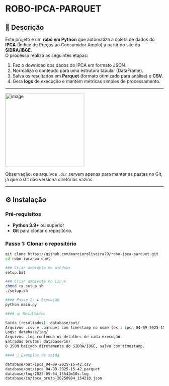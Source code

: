 # ROBO-IPCA-PARQUET

## 📌 Descrição
Este projeto é um **robô em Python** que automatiza a coleta de dados do **IPCA** (Índice de Preços ao Consumidor Amplo) a partir do site do **SIDRA/IBGE**.  
O processo realiza as seguintes etapas:

1. Faz o download dos dados do IPCA em formato JSON.  
2. Normaliza o conteúdo para uma estrutura tabular (DataFrame).  
3. Salva os resultados em **Parquet** (formato otimizado para análise) e **CSV**.  
4. Gera **logs** de execução e mantém métricas simples de processamento.  

---
<img width="251" height="235" alt="image" src="https://github.com/user-attachments/assets/23ea5d6c-87db-4b5f-ac7d-e117a8ae3231" />


Observação: os arquivos `.dir` servem apenas para manter as pastas no Git, já que o Git não versiona diretórios vazios.

---

## ⚙️ Instalação

### Pré-requisitos
- **Python 3.9+** ou superior
- **Git** para clonar o repositório.

### Passo 1: Clonar o repositório
```bash
git clone https://github.com/marcioroliveira79/robo-ipca-parquet.git
cd robo-ipca-parquet

### Criar ambiente no Windows
setup.bat

### Criar ambiente no Linux
chmod +x setup.sh
./setup.sh

#### Passo 2: ▶️ Execução
python main.py

#### 📊 Resultados

Saída (resultados): database/out/
Arquivos .csv e .parquet com timestamp no nome (ex.: ipca_04-09-2025-15-42.csv).
Logs: database/log/
Arquivos .log contendo os detalhes de cada execução.
Entradas brutas: database/in/
O JSON baixado diretamente do SIDRA/IBGE, salvo com timestamp.

#### 📄 Exemplos de saída

database/out/ipca_04-09-2025-15-42.csv
database/out/ipca_04-09-2025-15-42.parquet
database/log/2025-09-04_15h42m10s.log
database/in/ipca_bruto_20250904_154210.json


